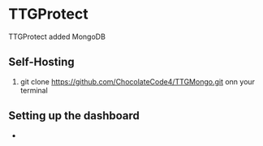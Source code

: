 # TTGProtect
TTGProtect added MongoDB

## Self-Hosting
1. git clone https://github.com/ChocolateCode4/TTGMongo.git onn your terminal

## Setting up the dashboard
-

